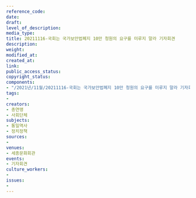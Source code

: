 ```yaml
---
reference_code: 
date: 
draft: 
level_of_description: 
media_type: 
title: 20211116-국회는 국가보안법폐지 10만 청원의 요구를 미루지 말라 기자회견
description: 
weight: 
modified_at: 
created_at: 
link: 
public_access_status: 
copyright_status: 
components:
- "/2021년/11월/20211116-국회는 국가보안법폐지 10만 청원의 요구를 미루지 말라 기자회견/_1D20217.jpg"
tags:
- 
creators:
- 총연맹
- 사회단체
subjects:
- 통일역사
- 정치정책
sources:
- 
venues:
- 세종문화회관
events:
- 기자회견
culture_workers:
- 
issues:
- 
---
```

